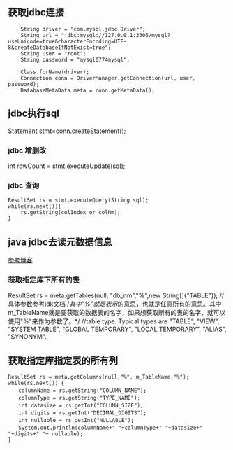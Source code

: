 ## 获取jdbc连接
        String driver = "com.mysql.jdbc.Driver";
		String url = "jdbc:mysql://127.0.0.1:3306/mysql?useUnicode=true&characterEncoding=UTF-8&createDatabaseIfNotExist=true";
		String user = "root";
		String password = "mysql0774mysql";
 
		Class.forName(driver);
		Connection conn = DriverManager.getConnection(url, user, password);
        DatabaseMetaData meta = conn.getMetaData(); 

## jdbc执行sql
Statement stmt=conn.createStatement();
### jdbc 增删改
int rowCount =  stmt.executeUpdate(sql);
### jdbc 查询
    ResultSet rs = stmt.executeQuery(String sql);
    while(rs.next()){
        rs.getString(colIndex or colNm);
    }




## java jdbc去读元数据信息
[参考博客](https://www.cnblogs.com/lbangel/p/3487796.html)

### 获取指定库下所有的表
ResultSet rs = meta.getTables(null, "db_nm","%",new String[]{"TABLE"});  // 具体参数参考jdk文档
/*其中"%"就是表示*的意思，也就是任意所有的意思。其中m_TableName就是要获取的数据表的名字，如果想获取所有的表的名字，就可以使用"%"来作为参数了。*/
//table type. Typical types are "TABLE", "VIEW", "SYSTEM TABLE", "GLOBAL TEMPORARY", "LOCAL TEMPORARY", "ALIAS", "SYNONYM".

## 获取指定库指定表的所有列
    ResultSet rs = meta.getColumns(null,"%", m_TableName,"%"); 
    while(rs.next()) { 
    　　columnName = rs.getString("COLUMN_NAME"); 
    　　columnType = rs.getString("TYPE_NAME"); 
    　　int datasize = rs.getInt("COLUMN_SIZE"); 
    　　int digits = rs.getInt("DECIMAL_DIGITS"); 
    　　int nullable = rs.getInt("NULLABLE"); 
    　　System.out.println(columnName+" "+columnType+" "+datasize+" "+digits+" "+ nullable); 
    }
